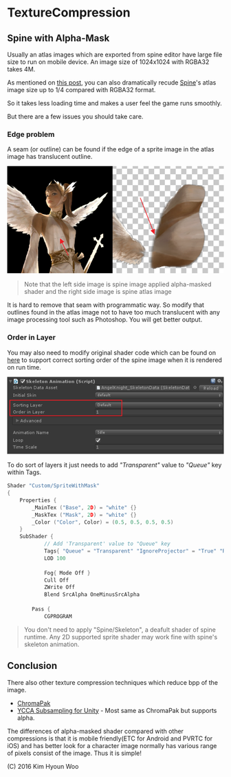 # TextureCompression


## Spine with Alpha-Mask

Usually an atlas images which are exported from spine editor have large file size to run on mobile device. An image size of 1024x1024 with RGBA32 takes 4M.

As mentioned on [this post](https://github.com/keijiro/unity-alphamask), you can also dramatically recude [Spine](https://github.com/EsotericSoftware/spine-runtimes)'s atlas image size up to 1/4 compared with RGBA32 format.

So it takes less loading time and makes a user feel the game runs smoothly.

But there are a few issues you should take care.

### Edge problem

A seam (or outline) can be found if the edge of a sprite image in the atlas image has translucent outline.

<p align="center">
  <img src="./images/edge.png" >
</p>

> Note that the left side image is  spine image applied alpha-masked shader and the right side image is spine atlas image

It is hard to remove that seam with programmatic way. So modify that outlines found in the atlas image  not to have too much translucent with any image processing tool such as Photoshop. You will get better output.


### Order in Layer

You may also need to modify original shader code which can be found on [here](https://github.com/keijiro/unity-alphamask/blob/master/Assets/SpriteWithMask.shader) to support correct sorting order of the spine image when it is rendered on run time.

<p align="center">
  <img src="./images/sorting-layer.png" >
</p>

To do sort of layers it just needs to add _"Transparent"_ value to _"Queue"_ key within Tags.

``` cpp
Shader "Custom/SpriteWithMask"
{
	Properties {
		_MainTex ("Base", 2D) = "white" {}
		_MaskTex ("Mask", 2D) = "white" {}
		_Color ("Color", Color) = (0.5, 0.5, 0.5, 0.5)
	}
	SubShader {
            // Add 'Transparent' value to "Queue" key
			Tags{ "Queue" = "Transparent" "IgnoreProjector" = "True" "RenderType" = "Transparent" }
			LOD 100

			Fog{ Mode Off }
			Cull Off
			ZWrite Off
			Blend SrcAlpha OneMinusSrcAlpha

		Pass {
			CGPROGRAM
```

> You don't need to apply "Spine/Skeleton", a deafult shader of spine runtime. Any 2D supported sprite  shader may work fine with spine's skeleton animation.

## Conclusion

There also other texture compression techniques which reduce bpp of the image.

* [ChromaPak](https://github.com/keijiro/ChromaPack)
* [YCCA Subsampling for Unity](https://github.com/n-yoda/unity-ycca-subsampling#ycca-subsampling-for-unity) - Most same as ChromaPak but supports alpha.

The differences of alpha-masked shader compared with other compressions is that it is mobile friendly(ETC for Android and PVRTC for iOS) and has better look for a character image normally has various range of pixels consist of the  image. Thus it is simple!


(C) 2016 Kim Hyoun Woo
